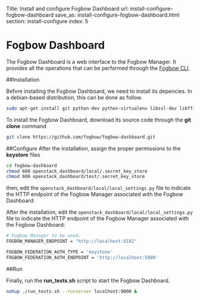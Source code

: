 Title: Install and configure Fogbow Dashboard
url: install-configure-fogbow-dashboard
save_as: install-configure-fogbow-dashboard.html
section: install-configure
index: 5

Fogbow Dashboard
==========
The Fogbow Dashboard is a web interface to the Fogbow Manager. It provides all the operations that can be performed through the [Fogbow CLI](http://www.fogbowcloud.org/fogbow-cli).

##Installation

Before installing the Fogbow Dashboard, we need to install its depencies. In a debian-based distribution, this can be done as follow.

```bash
sudo apt-get install git python-dev python-virtualenv libssl-dev libffi-dev libxml2-dev libxslt1-dev
```

To install the Fogbow Dashboard, download its source code through the **git clone** command

```bash
git clone https://github.com/fogbow/fogbow-dashboard.git
```

##Configure
After the installation, assign the proper permissions to the **keystore** files

```bash
cd fogbow-dashboard
chmod 600 openstack_dashboard/local/.secret_key_store
chmod 600 openstack_dashboard/test/.secret_key_store
```

then, edit the ```openstack_dashboard/local/local_settings.py``` file to indicate the HTTP endpoint of the Fogbow Manager associated with the Fogbow Dashboard:

After the installation, edit the ```openstack_dashboard/local/local_settings.py``` file to indicate the HTTP endpoint of the Fogbow Manager associated with the Fogbow Dashboard:

``` bash
# Fogbow Manager to be used.
FOGBOW_MANAGER_ENDPOINT = "http://localhost:8182"

FOGBOW_FEDERATION_AUTH_TYPE = 'keystone'
FOGBOW_FEDERATION_AUTH_ENDPOINT = 'http://localhost:5000' 

```

##Run

Finally, run the **run_tests.sh** script to start the Fogbow Dashboard.

``` bash
nohup ./run_tests.sh --runserver localhost:9000 &
```
